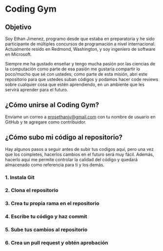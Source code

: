 # Coding Gym

## Objetivo

Soy Ethan Jimenez, programo desde que estaba en preparatoria y he sido participante de múltiples concursos de programación a nivel internacional. Actualmente resido en Redmond, Washington, y soy ingeniero de software en Microsoft.

Siempre me ha gustado enseñar y tengo mucha pasión por las ciencias de la computación como parte de esa pasión me gustaría compartir lo poco/mucho que sé con ustedes; como parte de esta misión, abri este repositorio para que ustedes suban códigos y podamos hacer code reviews sobre cualquier cosa que estén aprendiendo, en un ambiente que les servirá aprender para el futuro.

## ¿Cómo unirse al Coding Gym?

Envíame un correo a erosethanjv@gmail.com con tu nombre de usuario en GitHub y te agregare como contribuidor.

## ¿Cómo subo mi código al repositorio?

Hay algunos pasos a seguir antes de subir tus codigos aquí, pero una vez que los completes, hacerlos cambios en el futuro será muy fácil. Además, hacerlo aquí me permite controlar la calidad del código y quedará almacenado como referencia para ti y los demás.

### 1. Instala Git

### 2. Clona el repositorio

### 3. Crea tu propia rama en el repositorio

### 4. Escribe tu código y haz commit

### 5. Sube tus cambios al repositorio

### 6. Crea un pull request y obtén aprobación
